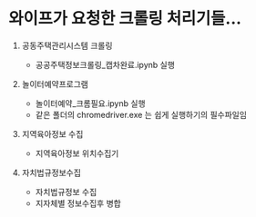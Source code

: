 # 와이프가 요청한 크롤링 처리기들...

1. 공동주택관리시스템 크롤링
    - 공공주택정보크롤링_캡차완료.ipynb 실행
  
2. 놀이터예약프로그램
    - 놀이터예약_크롬필요.ipynb 실행
    - 같은 폴더의 chromedriver.exe 는 쉽게 실행하기의 필수파일임

3. 지역육아정보 수집
    - 지역육아정보 위치수집기

4. 자치법규정보수집
    - 자치법규정보 수집
    - 지자체별 정보수집후 병합

